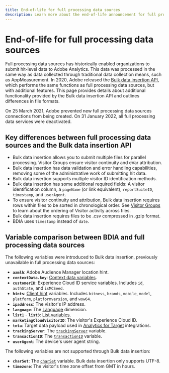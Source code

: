 ```yaml
---
title: End-of-life for full processing data sources
description: Learn more about the end-of-life announcement for full processing data sources.
---
```


# End-of-life for full processing data sources

Full processing data sources has historically enabled organizations to submit hit-level data to Adobe Analytics. This data was processed in the same way as data collected through traditional data collection means, such as AppMeasurement. In 2020, Adobe released the [Bulk data insertion API](https://developer.adobe.com/analytics-apis/docs/2.0/guides/endpoints/bulk-data-insertion/), which performs the same functions as full processing data sources, but with additional features. This page provides details about additional functionality provided by the Bulk data insertion API and outlines differences in file formats.

On 25 March 2021, Adobe prevented new full processing data sources connections from being created. On 31 January 2022, all full processing data services were deactivated.

## Key differences between full processing data sources and the Bulk data insertion API

* Bulk data insertion allows you to submit multiple files for parallel processing. Visitor Groups ensure visitor continuity and eVar attribution.
* Bulk data insertion has data validation and error handling capabilities, removing some of the administrative work of submitting hit data.
* Bulk data insertion supports multiple visitor ID identification methods.
* Bulk data insertion has some additional required fields: A visitor identification column, a `pageName` (or link equivalent), `reportSuiteID`, `timestamp`, and `userAgent`.
* To ensure visitor continuity and attribution, Bulk data insertion requires rows within files to be sorted in chronological order. See [Visitor Groups](https://developer.adobe.com/analytics-apis/docs/2.0/guides/endpoints/bulk-data-insertion/visitor-groups/) to learn about the ordering of Visitor activity across files.
* Bulk data insertion requires files to be .csv compressed in .gzip format.
* BDIA uses `timestamp` instead of `date`.

## Variable comparison between BDIA and full processing data sources

The following variables were introduced to Bulk data insertion, previously unavailable in full processing data sources:

* **`aamlh`**: Adobe Audience Manager location hint.
* **`contextData.key`**: [Context data variables](/help/implement/vars/page-vars/contextdata.md).
* **`customerID`**: Experience Cloud ID service variables. Includes `id`, `authState`, and `isMCSeed`.
* **`hints`**: [Client hint](https://experienceleague.adobe.com/docs/experience-platform/edge/fundamentals/user-agent-client-hints.html) variables. Includes `bitness`, `brands`, `mobile`, `model`, `platform`, `platformversion`, and `wow64`.
* **`ipaddress`**: The visitor's IP address.
* **`language`**: The [Language](/help/components/dimensions/language.md) dimension.
* **`list1`** - **`list3`**: [List variables](/help/implement/vars/page-vars/list.md).
* **`marketingCloudVisitorID`**: The visitor's Experience Cloud ID.
* **`tnta`**: Target data payload used in [Analytics for Target](https://experienceleague.adobe.com/docs/target/using/integrate/a4t/a4t.html) integrations.
* **`trackingServer`**: The [`trackingServer`](/help/implement/vars/config-vars/trackingserver.md) variable.
* **`transactionID`**: The [`transactionID`](/help/implement/vars/page-vars/transactionid.md) variable.
* **`userAgent`**: The device's user agent string.

The following variables are not supported through Bulk data insertion:

* **`charSet`**: The [`charSet`](/help/implement/vars/config-vars/charset.md) variable. Bulk data insertion only supports UTF-8.
* **`timezone`**: The visitor's time zone offset from GMT in hours.

<!--
clickAction | Object identifier for visitor click map (oid)
clickActionType | Object identifier type for visitor click map (oidt)
clickContext | Page identifier for visitor click map (pid)
clickContextType | Page identifier type for visitor click map (pidt)
clickSourceID | Source index for visitor click map (oi)
clickTag | Object tag name for visitor click map (ot)
scXmlVer | Marketing reports XML request version number (for example, 1.0).
-->
